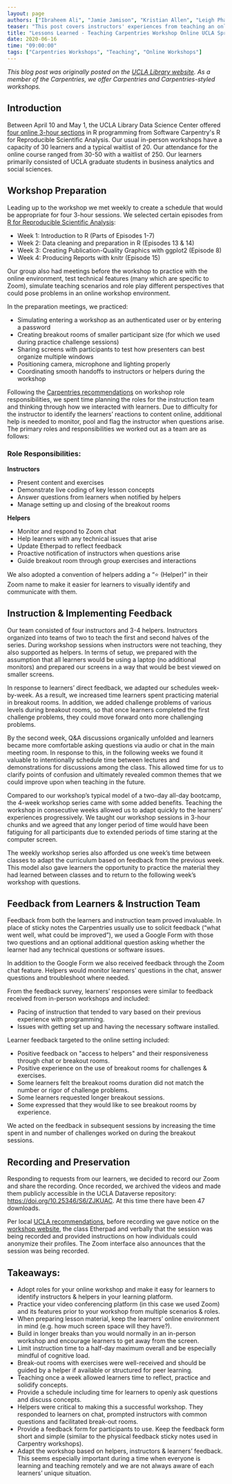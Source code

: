 ```yaml
---
layout: page
authors: ["Ibraheem Ali", "Jamie Jamison", "Kristian Allen", "Leigh Phan", "Tim Dennis"]
teaser: "This post covers instructors' experiences from teaching an online workshop at UCLA"
title: "Lessons Learned - Teaching Carpentries Workshop Online UCLA Spring 2020"
date: 2020-06-16
time: "09:00:00"
tags: ["Carpentries Workshops", "Teaching", "Online Workshops"]
---
```


*This blog post was originally posted on the [UCLA Library website](https://www.library.ucla.edu/blog/dsc/2020/06/03/lessons-learned--teaching-carpentries-workshop-online-ucla-spring-2020). As a member of the Carpentries, we offer Carpentries and Carpentries-styled workshops.*

## Introduction

Between April 10 and May 1, the UCLA Library Data Science Center offered [four online 3-hour sections](https://ucla-data-archive.github.io/2020-04-10-ucla/) in R programming from Software Carpentry's R for Reproducible Scientific Analysis. Our usual in-person workshops have a capacity of 30 learners and a typical waitlist of 20. Our attendance for the online course ranged from 30-50 with a waitlist of 250. Our learners primarily consisted of UCLA graduate students in business analytics and social sciences.

## Workshop Preparation 

Leading up to the workshop we met weekly to create a schedule that would be appropriate for four 3-hour sessions. We selected certain episodes from [R for Reproducible Scientific Analysis](http://swcarpentry.github.io/r-novice-gapminder/):

* Week 1: Introduction to R (Parts of Episodes 1-7)
* Week 2: Data cleaning and preparation in R (Episodes 13 & 14)
* Week 3: Creating Publication-Quality Graphics with ggplot2 (Episode 8)
* Week 4: Producing Reports with knitr (Episode 15)

Our group also had meetings before the workshop to practice with the online environment, test technical features (many which are specific to Zoom), simulate teaching scenarios and role play different perspectives that could pose problems in an online workshop environment.

In the preparation meetings, we practiced:

* Simulating entering a workshop as an authenticated user or by entering a password
* Creating breakout rooms of smaller participant size (for which we used during practice challenge sessions)
* Sharing screens with participants to test how presenters can best organize multiple windows
* Positioning camera, microphone and lighting properly
* Coordinating smooth handoffs to instructors or helpers during the workshop

Following the [Carpentries recommendations](https://carpentries.org/online-workshop-recommendations/#instructional-roles) on workshop role responsibilities, we spent time planning the roles for the instruction team and thinking through how we interacted with learners. Due to difficulty for the instructor to identify the learners’ reactions to content online, additional help is needed to monitor, pool and flag the instructor when questions arise. The primary roles and responsibilities we worked out as a team are as follows: 

### Role Responsibilities:

**Instructors**

* Present content and exercises
* Demonstrate live coding of key lesson concepts
* Answer questions from learners when notified by helpers
* Manage setting up and closing of the breakout rooms

**Helpers**

* Monitor and respond to Zoom chat
* Help learners with any technical issues that arise
* Update Etherpad to reflect feedback
* Proactive notification of instructors when questions arise
* Guide breakout room through group exercises and interactions

We also adopted a convention of helpers adding a “⭐ (Helper)” in their Zoom name to make it easier for learners to visually identify and communicate with them.

## Instruction & Implementing Feedback

Our team consisted of four instructors and 3-4 helpers. Instructors organized into teams of two to teach the first and second halves of the series. During workshop sessions when instructors were not teaching, they also supported as helpers. In terms of setup, we prepared with the assumption that all learners would be using a laptop (no additional monitors) and prepared our screens in a way that would be best viewed on smaller screens.

In response to learners’ direct feedback, we adapted our schedules week-by-week. As a result, we increased time learners spent practicing material in breakout rooms. In addition, we added challenge problems of various levels during breakout rooms, so that once learners completed the first challenge problems, they could move forward onto more challenging problems. 

By the second week, Q&A discussions organically unfolded and learners became more comfortable asking questions via audio or chat in the main meeting room. In response to this, in the following weeks we found it valuable to intentionally schedule time between lectures and demonstrations for discussions among the class. This allowed time for us to clarify points of confusion and ultimately revealed common themes that we could improve upon when teaching in the future.

Compared to our workshop’s typical model of a two-day all-day bootcamp, the 4-week workshop series came with some added benefits. Teaching the workshop in consecutive weeks allowed us to adapt quickly to the learners’ experiences progressively. We taught our workshop sessions in 3-hour chunks and we agreed that any longer period of time would have been fatiguing for all participants due to extended periods of time staring at the computer screen.

The weekly workshop series also afforded us one week’s time between classes to adapt the curriculum based on feedback from the previous week. This model also gave learners the opportunity to practice the material they had learned between classes and to return to the following week’s workshop with questions.

## Feedback from Learners & Instruction Team

Feedback from both the learners and instruction team proved invaluable. In place of sticky notes the Carpentries usually use to solicit feedback (“what went well, what could be improved”), we used a Google Form with those two questions and an optional additional question asking whether the learner had any technical questions or software issues.

In addition to the Google Form we also received feedback through the Zoom chat feature. Helpers would monitor learners’ questions in the chat, answer questions and troubleshoot where needed.

From the feedback survey, learners’ responses were similar to feedback received from in-person workshops and included:

* Pacing of instruction that tended to vary based on their previous experience with programming.
* Issues with getting set up and having the necessary software installed.

Learner feedback targeted to the online setting included: 

* Positive feedback on "access to helpers" and their responsiveness through chat or breakout rooms.
* Positive experience on the use of breakout rooms for challenges & exercises.
* Some learners felt the breakout rooms duration did not match the number or rigor of challenge problems. 
* Some learners requested longer breakout sessions.  
* Some expressed that they would like to see breakout rooms by experience.

We acted on the feedback in subsequent sessions by increasing the time spent in and number of challenges worked on during the breakout sessions. 

## Recording and Preservation 

Responding to requests from our learners, we decided to record our Zoom and share the recording. Once recorded, we archived the videos and made them publicly accessible in the UCLA Dataverse repository: https://doi.org/10.25346/S6/ZJKUAC. At this time there have been 47 downloads.

Per local [UCLA recommendations](https://www.adminvc.ucla.edu/covid-19/academic-continuity/protecting-privacy-and-data-during-remote-working-and-using-zoom), before recording we gave notice on the [workshop website](https://ucla-data-archive.github.io/2020-04-10-ucla/), the class Etherpad and verbally that the session was being recorded and provided instructions on how individuals could anonymize their profiles. The Zoom interface also announces that the session was being recorded.

## Takeaways:

* Adopt roles for your online workshop and make it easy for learners to identify instructors & helpers in your learning platform.
* Practice your video conferencing platform (in this case we used Zoom) and its features prior to your workshop from multiple scenarios & roles.
* When preparing lesson material, keep the learners’ online environment in mind (e.g. how much screen space will they have?).
* Build in longer breaks than you would normally in an in-person workshop and encourage learners to get away from the screen. 
* Limit instruction time to a half-day maximum overall and be especially mindful of cognitive load.
* Break-out rooms with exercises were well-received and should be guided by a helper if available or structured for peer learning.
* Teaching once a week allowed learners time to reflect, practice and solidify concepts.
* Provide a schedule including time for learners to openly ask questions and discuss concepts.
* Helpers were critical to making this a successful workshop. They responded to learners on chat, prompted instructors with common questions and facilitated break-out rooms. 
* Provide a feedback form for participants to use. Keep the feedback form short and simple (similar to the physical feedback sticky notes used in Carpentry workshops).
* Adapt the workshop based on helpers, instructors & learners’ feedback. This seems especially important during a time when everyone is learning and teaching remotely and we are not always aware of each learners’ unique situation.
